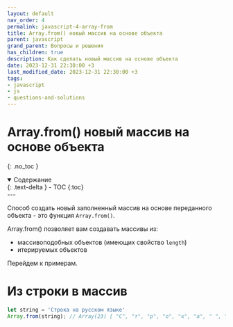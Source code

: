 ```yaml
---
layout: default
nav_order: 4
permalink: javascript-4-array-from
title: Array.from() новый массив на основе объекта
parent: javascript
grand_parent: Вопросы и решения
has_children: true
description: Как сделать новый массив на основе объекта
date: 2023-12-31 22:30:00 +3
last_modified_date: 2023-12-31 22:30:00 +3
tags:
- javascript
- js
- questions-and-solutions
---
```


# Array.from() новый массив на основе объекта
{: .no_toc }

<details open markdown="block">
  <summary>
    Содержание
  </summary>
  {: .text-delta }
- TOC
{:toc}
</details>
---

Способ создать новый заполненный массив на основе переданного объекта - это функция `Array.from()`.

Array.from() позволяет вам создавать массивы из:

- массивоподобных объектов (имеющих свойство `length`)
- итерируемых объектов

Перейдем к примерам.

# Из строки в массив

````javascript
let string = 'Строка на русском языке'
Array.from(string); // Array(23) [ "С", "т", "р", "о", "к", "а", " ", "н", "а", " ", … ]
````

